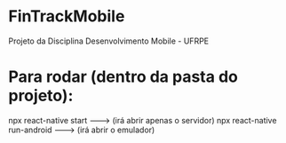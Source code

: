 # FinTrackMobile
Projeto da Disciplina Desenvolvimento Mobile - UFRPE

# Para rodar (dentro da pasta do projeto):
npx react-native start --->  (irá abrir apenas o servidor)
npx react-native run-android  --->  (irá abrir o emulador)
